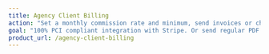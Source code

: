```yaml
---
title: Agency Client Billing
action: "Set a monthly commission rate and minimum, send invoices or charge their card on-file."
goal: "100% PCI compliant integration with Stripe. Or send regular PDF invoices to clients"
product_url: /agency-client-billing
---
```

